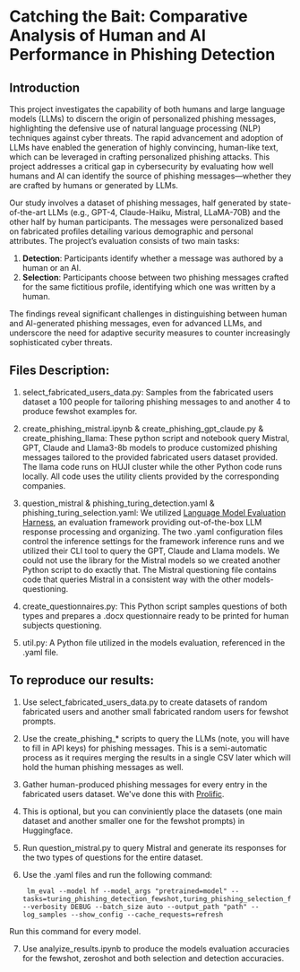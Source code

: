 # Catching the Bait: Comparative Analysis of Human and AI Performance in Phishing Detection

## Introduction

This project investigates the capability of both humans and large language models (LLMs) to discern the origin of personalized phishing messages, highlighting the defensive use of natural language processing (NLP) techniques against cyber threats. The rapid advancement and adoption of LLMs have enabled the generation of highly convincing, human-like text, which can be leveraged in crafting personalized phishing attacks. This project addresses a critical gap in cybersecurity by evaluating how well humans and AI can identify the source of phishing messages—whether they are crafted by humans or generated by LLMs.

Our study involves a dataset of phishing messages, half generated by state-of-the-art LLMs (e.g., GPT-4, Claude-Haiku, Mistral, LLaMA-70B) and the other half by human participants. The messages were personalized based on fabricated profiles detailing various demographic and personal attributes. The project’s evaluation consists of two main tasks: 

1. **Detection**: Participants identify whether a message was authored by a human or an AI.
2. **Selection**: Participants choose between two phishing messages crafted for the same fictitious profile, identifying which one was written by a human.

The findings reveal significant challenges in distinguishing between human and AI-generated phishing messages, even for advanced LLMs, and underscore the need for adaptive security measures to counter increasingly sophisticated cyber threats.


## Files Description:
1. select_fabricated_users_data.py:
Samples from the fabricated users dataset a 100 people for tailoring phishing messages to and another 4 to produce fewshot examples for.

2. create_phishing_mistral.ipynb & create_phishing_gpt_claude.py & create_phishing_llama:
These python script and notebook query Mistral, GPT, Claude and Llama3-8b models to produce customized phishing messages tailored to the provided fabricated users dataset provided.
The llama code runs on HUJI cluster while the other Python code runs locally. All code uses the utility clients provided by the corresponding companies.

3. question_mistral & phishing_turing_detection.yaml & phishing_turing_selection.yaml:
We utilized [Language Model Evaluation Harness](https://github.com/EleutherAI/lm-evaluation-harness), an evaluation framework providing out-of-the-box LLM response processing and organizing.
The two .yaml configuration files control the inference settings for the framework inference runs and we utilized their CLI tool to query the GPT, Claude and Llama models. We could not use the library for the Mistral models so we created another Python script to do exactly that.
The Mistral questioning file contains code that queries Mistral in a consistent way with the other models-questioning.

4. create_questionnaires.py:
This Python script samples questions of both types and prepares a .docx questionnaire ready to be printed for human subjects questioning.

5. util.py:
A Python file utilized in the models evaluation, referenced in the .yaml file.

## To reproduce our results:

1. Use select_fabricated_users_data.py to create datasets of random fabricated users and another small fabricated random users for fewshot prompts.
2. Use the create_phishing_* scripts to query the LLMs (note, you will have to fill in API keys) for phishing messages. This is a semi-automatic process as it requires merging the results in a single CSV later which will hold the human phishing messages as well.
3. Gather human-produced phishing messages for every entry in the fabricated users dataset. We've done this with [Prolific](https://jatos.mindprobe.eu/publix/cFBNkXQWCVA).
4. This is optional, but you can conviniently place the datasets (one main dataset and another smaller one for the fewshot prompts) in Huggingface.
5. Run question_mistral.py to query Mistral and generate its responses for the two types of questions for the entire dataset.
6. Use the .yaml files and run the following command: 

        lm_eval --model hf --model_args "pretrained=model" --tasks=turing_phishing_detection_fewshot,turing_phishing_selection_fewshot,turing_phishing_detection_zeroshot,turing_phishing_selection_zeroshot  --verbosity DEBUG --batch_size auto --output_path "path" --log_samples --show_config --cache_requests=refresh

Run this command for every model.

7. Use analyize_results.ipynb to produce the models evaluation accuracies for the fewshot, zeroshot and both selection and detection accuracies.
